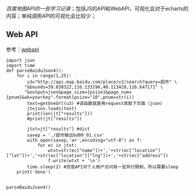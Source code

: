 

*百度地图API的一些学习记录*；包括JS的API和WebAPI，可视化会对于echarts的内容；单纯调用API的可视化会比较少；


## Web API
参考：[webapi](http://lbsyun.baidu.com/index.php?title=webapi/guide/webservice-placeapi)

```
import json
import time
def parseBaiduJson4():
	for i in range(1,25):
		u3="http://api.map.baidu.com/place/v2/search?query=超市" \
	   "&bounds=39.830322,116.133196,40.113428,116.647171" \
	   "&output=json&page_size={psize}&page_num={pnum}&ak=yourkey".format(psize="10",pnum=str(i))
		text=getOneUrl(u3) #该函数就是用request库取下页面（json）
		jt=json.loads(text)
		print(len(jt["results"]))
		#print(jt["results"])

		jtxt=jt["results"] #dict
		savep = './超市输出bd09_01.csv'
		with open(savep,'a+',encoding="utf-8") as f:
			for ec in jtxt:
				wtxt=str(ec["name"])+','+str(ec["location"]["lat"])+','+str(ec["location"]["lng"])+','+str(ec["address"])
				f.write(wtxt + '\n')
		time.sleep(2) #百度API对个人用户访问有一定并行限制，所以需要sleep
	print('done')


parseBaiduJson4()
```



